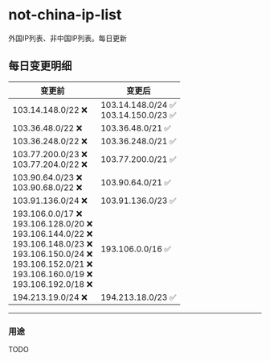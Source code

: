 # not-china-ip-list
外国IP列表、非中国IP列表。每日更新

每日变更明细
--------------------
|  变更前   | 变更后 |
|  ----  | ----  |
|  103.14.148.0/22 :x:  | 103.14.148.0/24 :white_check_mark: <br> 103.14.150.0/23 :white_check_mark: <br>  | 
|  103.36.48.0/22 :x:  | 103.36.48.0/21 :white_check_mark: | 
|  103.36.248.0/22 :x:  | 103.36.248.0/21 :white_check_mark: | 
|  103.77.200.0/23 :x: <br> 103.77.204.0/22 :x: <br> | 103.77.200.0/21 :white_check_mark: | 
|  103.90.64.0/23 :x: <br> 103.90.68.0/22 :x: <br> | 103.90.64.0/21 :white_check_mark: | 
|  103.91.136.0/24 :x:  | 103.91.136.0/23 :white_check_mark: | 
|  193.106.0.0/17 :x: <br> 193.106.128.0/20 :x: <br> 193.106.144.0/22 :x: <br> 193.106.148.0/23 :x: <br> 193.106.150.0/24 :x: <br> 193.106.152.0/21 :x: <br> 193.106.160.0/19 :x: <br> 193.106.192.0/18 :x: <br> | 193.106.0.0/16 :white_check_mark: | 
|  194.213.19.0/24 :x:  | 194.213.18.0/23 :white_check_mark: | 

--------------------
### 用途
TODO
